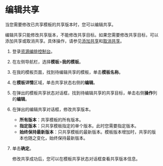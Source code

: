 # 编辑共享

当您需要修改已共享模板的共享版本时，您可以编辑共享。

编辑共享只能修改共享版本，不能修改共享目标。如果您需要修改共享目标，可以添加共享或取消共享。具体操作，请参见[添加共享](/intl.zh-CN/模板/管理模板/共享模板/添加共享.md)和[取消共享]()。

1.  登录[资源编排控制台](http://ros.console.aliyun.com)。

2.  在左侧导航栏，选择**模板**\>**我的模板**。

3.  在我的模板页面，找到待编辑共享的模板，单击**模板名称**。

4.  在**模板详情**区域，单击共享状态右侧的**编辑**。

5.  在弹出的模板共享状态对话框，找到待编辑共享的共享目标，单击右侧**操作**列的**编辑**。

6.  在弹出的编辑共享对话框，修改共享版本。

    -   **所有版本**：共享模板的所有版本。
    -   **指定版本**：只共享模板指定的单个版本。此时您需要指定版本。
    -   **始终保持最新版本**：只共享模板的最新版本。模板版本增加时，共享的版本也随之变化，始终保持最新版本。
7.  单击**确定**。

    修改共享成功后，您可以在模板共享状态对话框查看共享版本信息。


